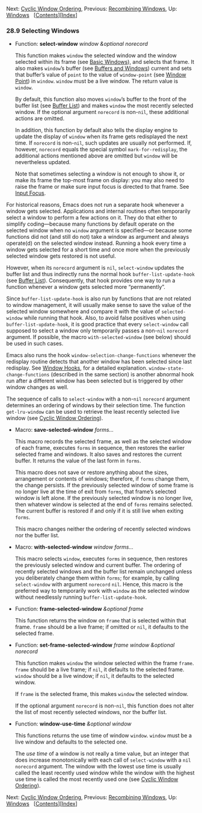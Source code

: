 

Next: [Cyclic Window Ordering](Cyclic-Window-Ordering.html), Previous: [Recombining Windows](Recombining-Windows.html), Up: [Windows](Windows.html)   \[[Contents](index.html#SEC_Contents "Table of contents")]\[[Index](Index.html "Index")]

### 28.9 Selecting Windows

*   Function: **select-window** *window \&optional norecord*

    This function makes `window` the selected window and the window selected within its frame (see [Basic Windows](Basic-Windows.html)), and selects that frame. It also makes `window`’s buffer (see [Buffers and Windows](Buffers-and-Windows.html)) current and sets that buffer’s value of `point` to the value of `window-point` (see [Window Point](Window-Point.html)) in `window`. `window` must be a live window. The return value is `window`.

    By default, this function also moves `window`’s buffer to the front of the buffer list (see [Buffer List](Buffer-List.html)) and makes `window` the most recently selected window. If the optional argument `norecord` is non-`nil`, these additional actions are omitted.

    In addition, this function by default also tells the display engine to update the display of `window` when its frame gets redisplayed the next time. If `norecord` is non-`nil`, such updates are usually not performed. If, however, `norecord` equals the special symbol `mark-for-redisplay`, the additional actions mentioned above are omitted but `window` will be nevertheless updated.

    Note that sometimes selecting a window is not enough to show it, or make its frame the top-most frame on display: you may also need to raise the frame or make sure input focus is directed to that frame. See [Input Focus](Input-Focus.html).

For historical reasons, Emacs does not run a separate hook whenever a window gets selected. Applications and internal routines often temporarily select a window to perform a few actions on it. They do that either to simplify coding—because many functions by default operate on the selected window when no `window` argument is specified—or because some functions did not (and still do not) take a window as argument and always operate(d) on the selected window instead. Running a hook every time a window gets selected for a short time and once more when the previously selected window gets restored is not useful.

However, when its `norecord` argument is `nil`, `select-window` updates the buffer list and thus indirectly runs the normal hook `buffer-list-update-hook` (see [Buffer List](Buffer-List.html)). Consequently, that hook provides one way to run a function whenever a window gets selected more “permanently”.

Since `buffer-list-update-hook` is also run by functions that are not related to window management, it will usually make sense to save the value of the selected window somewhere and compare it with the value of `selected-window` while running that hook. Also, to avoid false positives when using `buffer-list-update-hook`, it is good practice that every `select-window` call supposed to select a window only temporarily passes a non-`nil` `norecord` argument. If possible, the macro `with-selected-window` (see below) should be used in such cases.

Emacs also runs the hook `window-selection-change-functions` whenever the redisplay routine detects that another window has been selected since last redisplay. See [Window Hooks](Window-Hooks.html), for a detailed explanation. `window-state-change-functions` (described in the same section) is another abnormal hook run after a different window has been selected but is triggered by other window changes as well.

The sequence of calls to `select-window` with a non-`nil` `norecord` argument determines an ordering of windows by their selection time. The function `get-lru-window` can be used to retrieve the least recently selected live window (see [Cyclic Window Ordering](Cyclic-Window-Ordering.html)).

*   Macro: **save-selected-window** *forms…*

    This macro records the selected frame, as well as the selected window of each frame, executes `forms` in sequence, then restores the earlier selected frame and windows. It also saves and restores the current buffer. It returns the value of the last form in `forms`.

    This macro does not save or restore anything about the sizes, arrangement or contents of windows; therefore, if `forms` change them, the change persists. If the previously selected window of some frame is no longer live at the time of exit from `forms`, that frame’s selected window is left alone. If the previously selected window is no longer live, then whatever window is selected at the end of `forms` remains selected. The current buffer is restored if and only if it is still live when exiting `forms`.

    This macro changes neither the ordering of recently selected windows nor the buffer list.

<!---->

*   Macro: **with-selected-window** *window forms…*

    This macro selects `window`, executes `forms` in sequence, then restores the previously selected window and current buffer. The ordering of recently selected windows and the buffer list remain unchanged unless you deliberately change them within `forms`; for example, by calling `select-window` with argument `norecord` `nil`. Hence, this macro is the preferred way to temporarily work with `window` as the selected window without needlessly running `buffer-list-update-hook`.

<!---->

*   Function: **frame-selected-window** *\&optional frame*

    This function returns the window on `frame` that is selected within that frame. `frame` should be a live frame; if omitted or `nil`, it defaults to the selected frame.

<!---->

*   Function: **set-frame-selected-window** *frame window \&optional norecord*

    This function makes `window` the window selected within the frame `frame`. `frame` should be a live frame; if `nil`, it defaults to the selected frame. `window` should be a live window; if `nil`, it defaults to the selected window.

    If `frame` is the selected frame, this makes `window` the selected window.

    If the optional argument `norecord` is non-`nil`, this function does not alter the list of most recently selected windows, nor the buffer list.

<!---->

*   Function: **window-use-time** *\&optional window*

    This functions returns the use time of window `window`. `window` must be a live window and defaults to the selected one.

    The *use time* of a window is not really a time value, but an integer that does increase monotonically with each call of `select-window` with a `nil` `norecord` argument. The window with the lowest use time is usually called the least recently used window while the window with the highest use time is called the most recently used one (see [Cyclic Window Ordering](Cyclic-Window-Ordering.html)).

Next: [Cyclic Window Ordering](Cyclic-Window-Ordering.html), Previous: [Recombining Windows](Recombining-Windows.html), Up: [Windows](Windows.html)   \[[Contents](index.html#SEC_Contents "Table of contents")]\[[Index](Index.html "Index")]
